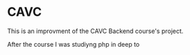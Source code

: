 # CAVC
This is an improvment of the CAVC Backend course's project.

After the course I was studiyng php in deep to
